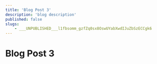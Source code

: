 ```yaml
---
title: 'Blog Post 3'
description: 'blog description'
published: false
slugs:
    - ___UNPUBLISHED___l1fbsomm_gzfZq0sx8OswUYabXwdIJuZbSzECCgk6
---
```


# Blog Post 3
